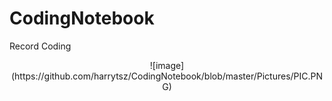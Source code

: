 # CodingNotebook

Record Coding

<div align=center>![image](https://github.com/harrytsz/CodingNotebook/blob/master/Pictures/PIC.PNG)

